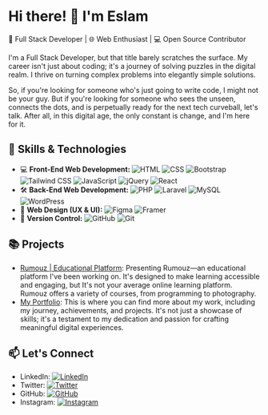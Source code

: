 # Hi there! 👋 I'm Eslam

🚀 Full Stack Developer | 🌐 Web Enthusiast | 💻 Open Source Contributor

I'm a Full Stack Developer, but that title barely scratches the surface. My career isn't just about coding; it's a journey of solving puzzles in the digital realm. I thrive on turning complex problems into elegantly simple solutions.

So, if you're looking for someone who's just going to write code, I might not be your guy. But if you're looking for someone who sees the unseen, connects the dots, and is perpetually ready for the next tech curveball, let's talk. After all, in this digital age, the only constant is change, and I'm here for it.

## 🔧 Skills & Technologies
- 💻 **Front-End Web Development:** 
  ![HTML](https://img.shields.io/badge/HTML5-E34F26?style=flat-square&logo=html5&logoColor=white)
  ![CSS](https://img.shields.io/badge/CSS3-1572B6?style=flat-square&logo=css3&logoColor=white)
  ![Bootstrap](https://img.shields.io/badge/Bootstrap-7952B3?style=flat-square&logo=bootstrap&logoColor=white)
  ![Tailwind CSS](https://img.shields.io/badge/Tailwind_CSS-38B2AC?style=flat-square&logo=tailwind-css&logoColor=white)
  ![JavaScript](https://img.shields.io/badge/JavaScript-F7DF1E?style=flat-square&logo=javascript&logoColor=black)
  ![jQuery](https://img.shields.io/badge/jQuery-0769AD?style=flat-square&logo=jquery&logoColor=white)
  ![React](https://img.shields.io/badge/React-61DAFB?style=flat-square&logo=react&logoColor=white)
- 🛠️ **Back-End Web Development:** 
  ![PHP](https://img.shields.io/badge/PHP-777BB4?style=flat-square&logo=php&logoColor=white)
  ![Laravel](https://img.shields.io/badge/Laravel-FF2D20?style=flat-square&logo=laravel&logoColor=white)
  ![MySQL](https://img.shields.io/badge/MySQL-4479A1?style=flat-square&logo=mysql&logoColor=white)
  ![WordPress](https://img.shields.io/badge/WordPress-21759B?style=flat-square&logo=wordpress&logoColor=white)
- 🎨 **Web Design (UX & UI):** 
  ![Figma](https://img.shields.io/badge/Figma-F24E1E?style=flat-square&logo=figma&logoColor=white)
  ![Framer](https://img.shields.io/badge/Framer-008EE2?style=flat-square&logo=framer&logoColor=white)
- 🔗 **Version Control:** 
  ![GitHub](https://img.shields.io/badge/GitHub-181717?style=flat-square&logo=github&logoColor=white)
  ![Git](https://img.shields.io/badge/Git-F05032?style=flat-square&logo=git&logoColor=white)


## 📚 Projects
- [Rumouz | Educational Platform](https://romuz.cali-ts.com/): Presenting Rumouz—an educational platform I've been working on. It's designed to make learning accessible and engaging, but It's not your average online learning platform. Rumouz offers a variety of courses, from programming to photography.
- [My Portfolio](https://protfolioweb.vercel.app/): This is where you can find more about my work, including my journey, achievements, and projects. It's not just a showcase of skills; it's a testament to my dedication and passion for crafting meaningful digital experiences.


## 📫 Let's Connect
- LinkedIn: [![LinkedIn](https://img.shields.io/badge/LinkedIn-0077B5?style=flat-square&logo=linkedin&logoColor=white)](https://www.linkedin.com/in/eslamdev/)
- Twitter: [![Twitter](https://img.shields.io/badge/Twitter-1DA1F2?style=flat-square&logo=twitter&logoColor=white)](https://twitter.com/eslampy)
- GitHub: [![GitHub](https://img.shields.io/badge/GitHub-181717?style=flat-square&logo=github&logoColor=white)](https://github.com/EslamPy)
- Instagram: [![Instagram](https://img.shields.io/badge/Instagram-E4405F?style=flat-square&logo=instagram&logoColor=white)](https://www.instagram.com/eslam.py/)
